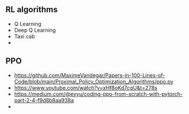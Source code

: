 ## RL algorithms

* Q Learning
* Deep Q Learning
* Taxi cab
* 

## PPO

* https://github.com/MaximeVandegar/Papers-in-100-Lines-of-Code/blob/main/Proximal_Policy_Optimization_Algorithms/ppo.py
* https://www.youtube.com/watch?v=xHf8oKd7cgU&t=278s
* https://medium.com/@eyyu/coding-ppo-from-scratch-with-pytorch-part-2-4-f9d8b8aa938a
* 
